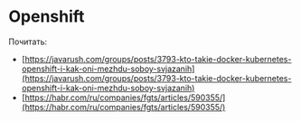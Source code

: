 # Openshift

Почитать:

* [https://javarush.com/groups/posts/3793-kto-takie-docker-kubernetes-openshift-i-kak-oni-mezhdu-soboy-svjazanih](https://javarush.com/groups/posts/3793-kto-takie-docker-kubernetes-openshift-i-kak-oni-mezhdu-soboy-svjazanih)
* [https://habr.com/ru/companies/fgts/articles/590355/](https://habr.com/ru/companies/fgts/articles/590355/)
